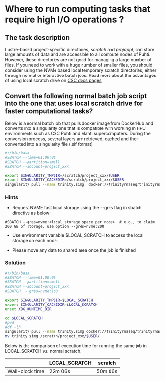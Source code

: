 # Where to run computing tasks that require high I/O operations ?

## The task description

Lustre-based project-specific directories, *scratch* and *projappl*, can store large amounts of data and are accessible to all compute nodes of Puhti. However, these directories are not good for managing a large number of files.  If you need to work with a huge number of smaller files, you should consider using the NVMe based local temporary scratch directories, either through normal or interactive batch jobs. Read more about the advantages of using local scratch drive on [CSC docs pages](https://docs.csc.fi/support/faq/local_scratch_for_data_processing/)
 
## Convert the following normal batch job script into the one that uses local scratch drive for faster computational tasks? 

Below is a normal batch job that pulls docker image from DockerHub and converts into a singularity one that is compatible with working in HPC environments such as CSC Puhti and Mahti supercomputers. During the conversion process, several layers are retrieved, cached and then converted into a singularity file (.sif format)

```bash
#!/bin/bash
#SBATCH --time=01:00:00
#SBATCH --partition=small
#SBATCH --account=project_xxx

export SINGULARITY_TMPDIR=/scratch/project_xxx/$USER
export SINGULARITY_CACHEDIR=/scratch/project_xxx/$USER
singularity pull --name trinity.simg  docker://trinityrnaseq/trinityrnaseq
```

### Hints

- Request NVME fast local storage using the --gres flag  in sbatch directive as below:

```
#SBATCH --gres=nvme:<local_storage_space_per_node>  # e.g., to claim 200 GB of storage, use option --gres=nvme:200 

```
- Use environment variable $LOCAL_SCRATCH to access the local storage on each node.

- Please move any data to shared area once  the job is finished


### Solution

```bash
#!/bin/bash
#SBATCH --time=01:00:00
#SBATCH --partition=small
#SBATCH --account=project_xxx
#SBATCH  --gres=nvme:100

export SINGULARITY_TMPDIR=$LOCAL_SCRATCH
export SINGULARITY_CACHEDIR=$LOCAL_SCRATCH
unset XDG_RUNTIME_DIR

cd $LOCAL_SCRATCH
#pwd
#df -lh
singularity pull --name trinity.simg docker://trinityrnaseq/trinityrnaseq
mv trinity.simg /scratch/project_xxx/$USER/                                                            
```

Below is the comparison of execution time for running the same job in LOCAL_SCRATCH *vs.* normal scratch.  

|                               | LOCAL_SCRATCH |         scratch|
|-------------------------------|---------------|----------------|    
|Wall-clock time     |22m 06s      |  50m 06s        |
